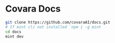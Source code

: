 # Covara Docs

```sh
git clone https://github.com/covaraAI/docs.git
# If mint cli not installed `npm i -g mint
cd docs
mint dev
```
